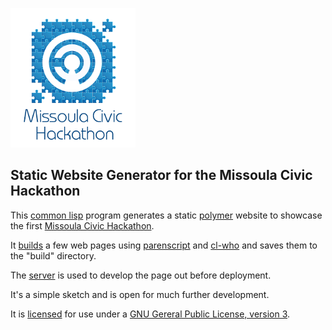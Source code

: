 ![Hackathon Image](https://github.com/Blue-Sky-Skunkworks/missoula-civic-hackathon-notes/blob/master/images/missoula-civic-hackathon-logo-1-small.png)

## Static Website Generator for the Missoula Civic Hackathon

This [common lisp](http://www.sbcl.org) program generates a static
[polymer](https://www.polymer-project.org) website to showcase the
first [Missoula Civic Hackathon](http://missoulacivichackathon.org).

It
[builds](https://github.com/Blue-Sky-Skunkworks/hackathon/blob/master/build.lisp)
a few web pages using
[parenscript](https://common-lisp.net/project/parenscript/) and
[cl-who](http://weitz.de/cl-who/) and saves them to the "build" directory.

The
[server](https://github.com/Blue-Sky-Skunkworks/hackathon/blob/master/server.lisp)
is used to develop the page out before deployment.

It's a simple sketch and is open for much further development.

It is
[licensed](https://github.com/Blue-Sky-Skunkworks/hackathon/blob/master/build.lisp)
for use under a
[GNU Gereral Public License, version 3](https://opensource.org/licenses/GPL-3.0).
